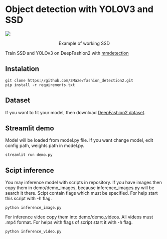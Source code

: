 # Object detection with YOLOV3 and SSD
![](doc/ssd_inference.gif)
<p align="center">Example of working SSD</p>

Train SSD and YOLOv3 on DeepFashion2 with [mmdetection](https://github.com/open-mmlab/mmdetection)

## Instalation

```Shell
git clone https://github.com/2Maze/fashion_detection2.git
pip install -r requirements.txt
```

## Dataset
If you want to fit your model, then download [DeepFashion2 dataset](https://github.com/switchablenorms/DeepFashion2).


## Streamlit demo
Model will be loaded from model.py file. If you want change model, edit config path, weights path in model.py.
```Shell
streamlit run demo.py
```
## Scipt inference
You may inference model with scripts in repository. If you have images then copy them in demo/demo_images, because  inference_images.py will be search it there. Scipt contain flags which must be specified. For help start this script with -h flag.
```Shell
python inference_image.py
```
For inference video copy them into demo/demo_videos. All videos must .mp4 format. For helps with flags of script start it with -h flag.
```Shell
python inference_video.py
```